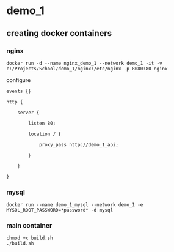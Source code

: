 # demo_1

## creating docker containers

### nginx

```
docker run -d --name nginx_demo_1 --network demo_1 -it -v c:/Projects/School/demo_1/nginx:/etc/nginx -p 8080:80 nginx
```

configure 
```
events {}

http {

    server {

        listen 80;

        location / {

            proxy_pass http://demo_1_api;

        }

    }

}

```

### mysql
```
docker run --name demo_1_mysql --network demo_1 -e MYSQL_ROOT_PASSWORD=*password* -d mysql
```

### main container
```
chmod +x build.sh
./build.sh
```

